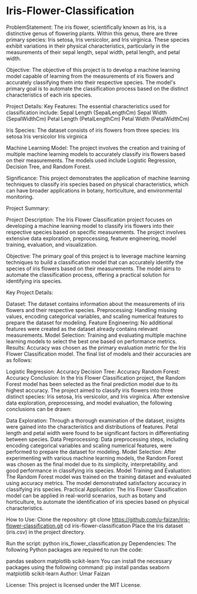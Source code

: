 # Iris-Flower-Classification


ProblemStatement:
The iris flower, scientifically known as Iris, is a distinctive genus of flowering plants. Within this genus, there are three primary species: Iris setosa, Iris versicolor, and Iris virginica. These species exhibit variations in their physical characteristics, particularly in the measurements of their sepal length, sepal width, petal length, and petal width.

Objective:
The objective of this project is to develop a machine learning model capable of learning from the measurements of iris flowers and accurately classifying them into their respective species. The model's primary goal is to automate the classification process based on the distinct characteristics of each iris species.

Project Details:
Key Features:
The essential characteristics used for classification include:
Sepal Length (SepalLengthCm)
Sepal Width (SepalWidthCm)
Petal Length (PetalLengthCm)
Petal Width (PetalWidthCm)

Iris Species:
The dataset consists of iris flowers from three species:
Iris setosa
Iris versicolor
Iris virginica

Machine Learning Model:
The project involves the creation and training of multiple machine learning models to accurately classify iris flowers based on their measurements. The models used include Logistic Regression, Decision Tree, and Random Forest.

Significance:
This project demonstrates the application of machine learning techniques to classify iris species based on physical characteristics, which can have broader applications in botany, horticulture, and environmental monitoring.

Project Summary:

Project Description:
The Iris Flower Classification project focuses on developing a machine learning model to classify iris flowers into their respective species based on specific measurements. The project involves extensive data exploration, preprocessing, feature engineering, model training, evaluation, and visualization.

Objective:
The primary goal of this project is to leverage machine learning techniques to build a classification model that can accurately identify the species of iris flowers based on their measurements. The model aims to automate the classification process, offering a practical solution for identifying iris species.

Key Project Details:

Dataset: The dataset contains information about the measurements of iris flowers and their respective species.
Preprocessing: Handling missing values, encoding categorical variables, and scaling numerical features to prepare the dataset for modeling.
Feature Engineering: No additional features were created as the dataset already contains relevant measurements.
Model Selection: Training and evaluating multiple machine learning models to select the best one based on performance metrics.
Results:
Accuracy was chosen as the primary evaluation metric for the Iris Flower Classification model. The final list of models and their accuracies are as follows:

Logistic Regression: Accuracy
Decision Tree: Accuracy
Random Forest: Accuracy
Conclusion:
In the Iris Flower Classification project, the Random Forest model has been selected as the final prediction model due to its highest accuracy. The project aimed to classify iris flowers into three distinct species: Iris setosa, Iris versicolor, and Iris virginica. After extensive data exploration, preprocessing, and model evaluation, the following conclusions can be drawn:

Data Exploration: Through a thorough examination of the dataset, insights were gained into the characteristics and distributions of features. Petal length and petal width were found to be significant factors in differentiating between species.
Data Preprocessing: Data preprocessing steps, including encoding categorical variables and scaling numerical features, were performed to prepare the dataset for modeling.
Model Selection: After experimenting with various machine learning models, the Random Forest was chosen as the final model due to its simplicity, interpretability, and good performance in classifying iris species.
Model Training and Evaluation: The Random Forest model was trained on the training dataset and evaluated using accuracy metrics. The model demonstrated satisfactory accuracy in classifying iris species.
Practical Application:
The Iris Flower Classification model can be applied in real-world scenarios, such as botany and horticulture, to automate the identification of iris species based on physical characteristics.

How to Use:
Clone the repository:
git clone https://github.com/u-faizan/iris-flower-classification.git
cd iris-flower-classification
Place the Iris dataset (iris.csv) in the project directory.

Run the script:
python iris_flower_classification.py
Dependencies:
The following Python packages are required to run the code:

pandas
seaborn
matplotlib
scikit-learn
You can install the necessary packages using the following command:
pip install pandas seaborn matplotlib scikit-learn
Author:
Umar Faizan

License:
This project is licensed under the MIT License.
